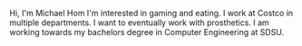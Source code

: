 Hi, I'm Michael Hom
I'm interested in gaming and eating.
I work at Costco in multiple departments. 
I want to eventually work with prosthetics. 
I am working towards my bachelors degree in Computer Engineering at SDSU. 
